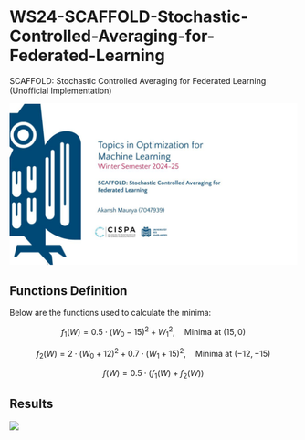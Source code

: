 # WS24-SCAFFOLD-Stochastic-Controlled-Averaging-for-Federated-Learning
SCAFFOLD: Stochastic Controlled Averaging for Federated Learning (Unofficial Implementation) 

![](images/Topic%207%20Presentation.jpg)

## Functions Definition

Below are the functions used to calculate the minima:

$$
f_1(W) = 0.5 \cdot (W_0 - 15)^2 + W_1^2, \quad \text{Minima at } (15, 0)
$$

$$
f_2(W) = 2 \cdot (W_0 + 12)^2 + 0.7 \cdot (W_1 + 15)^2, \quad \text{Minima at } (-12, -15)
$$

$$
f(W) = 0.5 \cdot (f_1(W) + f_2(W))
$$

## Results
![](images/scaffold_trajectory-ezgif.com-cut.gif)
